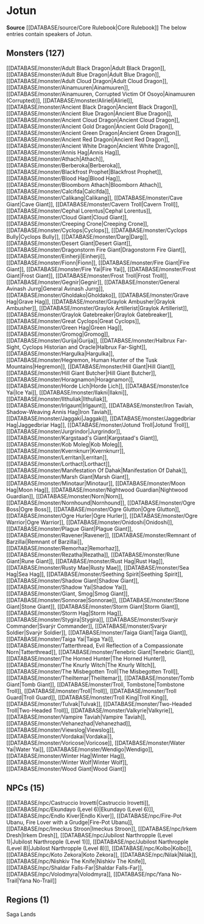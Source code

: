 ﻿---
id: '8'
name: Jotun
rarity: Common
rus_type_level: null
source: '[[DATABASE/source/Core Rulebook|Core Rulebook]]'
trait: null
type: Language

---
# Jotun

**Source** [[DATABASE/source/Core Rulebook|Core Rulebook]] 
The below entries contain speakers of Jotun.

## Monsters (127)

[[DATABASE/monster/Adult Black Dragon|Adult Black Dragon]], [[DATABASE/monster/Adult Blue Dragon|Adult Blue Dragon]], [[DATABASE/monster/Adult Cloud Dragon|Adult Cloud Dragon]], [[DATABASE/monster/Ainamuuren|Ainamuuren]], [[DATABASE/monster/Ainamuuren, Corrupted Victim Of Osoyo|Ainamuuren (Corrupted)]], [[DATABASE/monster/Aliriel|Aliriel]], [[DATABASE/monster/Ancient Black Dragon|Ancient Black Dragon]], [[DATABASE/monster/Ancient Blue Dragon|Ancient Blue Dragon]], [[DATABASE/monster/Ancient Cloud Dragon|Ancient Cloud Dragon]], [[DATABASE/monster/Ancient Gold Dragon|Ancient Gold Dragon]], [[DATABASE/monster/Ancient Green Dragon|Ancient Green Dragon]], [[DATABASE/monster/Ancient Red Dragon|Ancient Red Dragon]], [[DATABASE/monster/Ancient White Dragon|Ancient White Dragon]], [[DATABASE/monster/Annis Hag|Annis Hag]], [[DATABASE/monster/Athach|Athach]], [[DATABASE/monster/Berberoka|Berberoka]], [[DATABASE/monster/Blackfrost Prophet|Blackfrost Prophet]], [[DATABASE/monster/Blood Hag|Blood Hag]], [[DATABASE/monster/Bloomborn Athach|Bloomborn Athach]], [[DATABASE/monster/Calcifda|Calcifda]], [[DATABASE/monster/Calikang|Calikang]], [[DATABASE/monster/Cave Giant|Cave Giant]], [[DATABASE/monster/Cavern Troll|Cavern Troll]], [[DATABASE/monster/Cephal Lorentus|Cephal Lorentus]], [[DATABASE/monster/Cloud Giant|Cloud Giant]], [[DATABASE/monster/Creeping Crone|Creeping Crone]], [[DATABASE/monster/Cyclops|Cyclops]], [[DATABASE/monster/Cyclops Bully|Cyclops Bully]], [[DATABASE/monster/Darg|Darg]], [[DATABASE/monster/Desert Giant|Desert Giant]], [[DATABASE/monster/Dragonstorm Fire Giant|Dragonstorm Fire Giant]], [[DATABASE/monster/Einherji|Einherji]], [[DATABASE/monster/Fionn|Fionn]], [[DATABASE/monster/Fire Giant|Fire Giant]], [[DATABASE/monster/Fire Yai|Fire Yai]], [[DATABASE/monster/Frost Giant|Frost Giant]], [[DATABASE/monster/Frost Troll|Frost Troll]], [[DATABASE/monster/Gegnir|Gegnir]], [[DATABASE/monster/General Avinash Jurrg|General Avinash Jurrg]], [[DATABASE/monster/Gholdako|Gholdako]], [[DATABASE/monster/Grave Hag|Grave Hag]], [[DATABASE/monster/Graylok Ambusher|Graylok Ambusher]], [[DATABASE/monster/Graylok Artillerist|Graylok Artillerist]], [[DATABASE/monster/Graylok Gatebreaker|Graylok Gatebreaker]], [[DATABASE/monster/Great Cyclops|Great Cyclops]], [[DATABASE/monster/Green Hag|Green Hag]], [[DATABASE/monster/Gromog|Gromog]], [[DATABASE/monster/Gurija|Gurija]], [[DATABASE/monster/Halbrux Far-Sight, Cyclops Historian and Oracle|Halbrux Far-Sight]], [[DATABASE/monster/Hargulka|Hargulka]], [[DATABASE/monster/Hegremon, Human Hunter of the Tusk Mountains|Hegremon]], [[DATABASE/monster/Hill Giant|Hill Giant]], [[DATABASE/monster/Hill Giant Butcher|Hill Giant Butcher]], [[DATABASE/monster/Horagnamon|Horagnamon]], [[DATABASE/monster/Horde Lich|Horde Lich]], [[DATABASE/monster/Ice Yai|Ice Yai]], [[DATABASE/monster/Ilakni|Ilakni]], [[DATABASE/monster/Ilthuliak|Ilthuliak]], [[DATABASE/monster/Irlgaunt|Irlgaunt]], [[DATABASE/monster/Iron Taviah, Shadow-Weaving Annis Hag|Iron Taviah]], [[DATABASE/monster/Jaggaki|Jaggaki]], [[DATABASE/monster/Jaggedbriar Hag|Jaggedbriar Hag]], [[DATABASE/monster/Jotund Troll|Jotund Troll]], [[DATABASE/monster/Jurgrindor|Jurgrindor]], [[DATABASE/monster/Kargstaad's Giant|Kargstaad's Giant]], [[DATABASE/monster/Kob Moleg|Kob Moleg]], [[DATABASE/monster/Kvernknurr|Kvernknurr]], [[DATABASE/monster/Lerritan|Lerritan]], [[DATABASE/monster/Lorthact|Lorthact]], [[DATABASE/monster/Manifestation Of Dahak|Manifestation Of Dahak]], [[DATABASE/monster/Marsh Giant|Marsh Giant]], [[DATABASE/monster/Minotaur|Minotaur]], [[DATABASE/monster/Moon Hag|Moon Hag]], [[DATABASE/monster/Nightwood Guardian|Nightwood Guardian]], [[DATABASE/monster/Norn|Norn]], [[DATABASE/monster/Nornhound|Nornhound]], [[DATABASE/monster/Ogre Boss|Ogre Boss]], [[DATABASE/monster/Ogre Glutton|Ogre Glutton]], [[DATABASE/monster/Ogre Hurler|Ogre Hurler]], [[DATABASE/monster/Ogre Warrior|Ogre Warrior]], [[DATABASE/monster/Onidoshi|Onidoshi]], [[DATABASE/monster/Plague Giant|Plague Giant]], [[DATABASE/monster/Ravener|Ravener]], [[DATABASE/monster/Remnant of Barzillai|Remnant of Barzillai]], [[DATABASE/monster/Remorhaz|Remorhaz]], [[DATABASE/monster/Rezatha|Rezatha]], [[DATABASE/monster/Rune Giant|Rune Giant]], [[DATABASE/monster/Rust Hag|Rust Hag]], [[DATABASE/monster/Rusty Mae|Rusty Mae]], [[DATABASE/monster/Sea Hag|Sea Hag]], [[DATABASE/monster/Seething Spirit|Seething Spirit]], [[DATABASE/monster/Shadow Giant|Shadow Giant]], [[DATABASE/monster/Shadow Yai|Shadow Yai]], [[DATABASE/monster/Giant, Smog|Smog Giant]], [[DATABASE/monster/Sonnorae|Sonnorae]], [[DATABASE/monster/Stone Giant|Stone Giant]], [[DATABASE/monster/Storm Giant|Storm Giant]], [[DATABASE/monster/Storm Hag|Storm Hag]], [[DATABASE/monster/Stygira|Stygira]], [[DATABASE/monster/Svarýr Commander|Svarýr Commander]], [[DATABASE/monster/Svarýr Soldier|Svarýr Soldier]], [[DATABASE/monster/Taiga Giant|Taiga Giant]], [[DATABASE/monster/Taiga Yai|Taiga Yai]], [[DATABASE/monster/Tatterthread, Evil Reflection of a Compassionate Norn|Tatterthread]], [[DATABASE/monster/Tenebric Giant|Tenebric Giant]], [[DATABASE/monster/The Horned Hunter|The Horned Hunter]], [[DATABASE/monster/The Knurly Witch|The Knurly Witch]], [[DATABASE/monster/The Misbegotten Troll|The Misbegotten Troll]], [[DATABASE/monster/Theiltemar|Theiltemar]], [[DATABASE/monster/Tomb Giant|Tomb Giant]], [[DATABASE/monster/Troll, Tombstone|Tombstone Troll]], [[DATABASE/monster/Troll|Troll]], [[DATABASE/monster/Troll Guard|Troll Guard]], [[DATABASE/monster/Troll King|Troll King]], [[DATABASE/monster/Tulvak|Tulvak]], [[DATABASE/monster/Two-Headed Troll|Two-Headed Troll]], [[DATABASE/monster/Valkyrie|Valkyrie]], [[DATABASE/monster/Vampire Taviah|Vampire Taviah]], [[DATABASE/monster/Vehanezhad|Vehanezhad]], [[DATABASE/monster/Viewslog|Viewslog]], [[DATABASE/monster/Vordakai|Vordakai]], [[DATABASE/monster/Voricose|Voricose]], [[DATABASE/monster/Water Yai|Water Yai]], [[DATABASE/monster/Wendigo|Wendigo]], [[DATABASE/monster/Winter Hag|Winter Hag]], [[DATABASE/monster/Winter Wolf|Winter Wolf]], [[DATABASE/monster/Wood Giant|Wood Giant]]

## NPCs (15)

[[DATABASE/npc/Castruccio Irovetti|Castruccio Irovetti]], [[DATABASE/npc/Ekundayo (Level 6)|Ekundayo (Level 6)]], [[DATABASE/npc/Endlo Kiver|Endlo Kiver]], [[DATABASE/npc/Fire-Pot Ubanu, Fire Lover with a Grudge|Fire-Pot Ubanu]], [[DATABASE/npc/Imeckus Stroon|Imeckus Stroon]], [[DATABASE/npc/Irkem Dresh|Irkem Dresh]], [[DATABASE/npc/Jubilost Narthropple (Level 1)|Jubilost Narthropple (Level 1)]], [[DATABASE/npc/Jubilost Narthropple (Level 8)|Jubilost Narthropple (Level 8)]], [[DATABASE/npc/Kolbo|Kolbo]], [[DATABASE/npc/Koto Zekora|Koto Zekora]], [[DATABASE/npc/Nilak|Nilak]], [[DATABASE/npc/Nishkiv The Knife|Nishkiv The Knife]], [[DATABASE/npc/Shaldar Falls-Far|Shaldar Falls-Far]], [[DATABASE/npc/Volodmyra|Volodmyra]], [[DATABASE/npc/Yana No-Trail|Yana No-Trail]]

## Regions (1)

Saga Lands